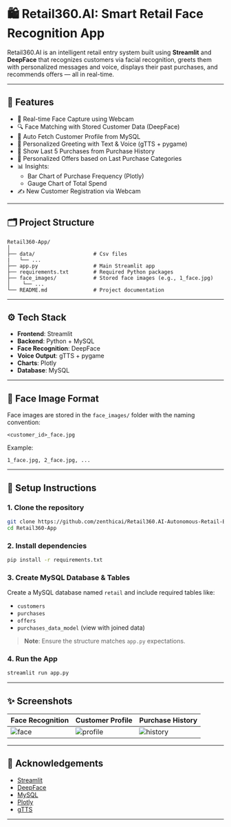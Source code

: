 
# 🛍️ Retail360.AI: Smart Retail Face Recognition App

Retail360.AI is an intelligent retail entry system built using **Streamlit** and **DeepFace** that recognizes customers via facial recognition, greets them with personalized messages and voice, displays their past purchases, and recommends offers — all in real-time.

---

## 🚀 Features

- 👤 Real-time Face Capture using Webcam
- 🔍 Face Matching with Stored Customer Data (DeepFace)
- 📄 Auto Fetch Customer Profile from MySQL
- 💬 Personalized Greeting with Text & Voice (gTTS + pygame)
- 🛒 Show Last 5 Purchases from Purchase History
- 🎁 Personalized Offers based on Last Purchase Categories
- 📊 Insights:
  - Bar Chart of Purchase Frequency (Plotly)
  - Gauge Chart of Total Spend
- ✍️ New Customer Registration via Webcam

---

## 🗂️ Project Structure

```
Retail360-App/
│
├── data/                   # Csv files 
|   └── ...
├── app.py                  # Main Streamlit app
├── requirements.txt        # Required Python packages
├── face_images/            # Stored face images (e.g., 1_face.jpg)
│    └── ...
└── README.md               # Project documentation
```

---

## ⚙️ Tech Stack

- **Frontend**: Streamlit
- **Backend**: Python + MySQL
- **Face Recognition**: DeepFace
- **Voice Output**: gTTS + pygame
- **Charts**: Plotly
- **Database**: MySQL

---

## 📸 Face Image Format

Face images are stored in the `face_images/` folder with the naming convention:

```
<customer_id>_face.jpg
```

Example:
```
1_face.jpg, 2_face.jpg, ...
```

---

## 🧪 Setup Instructions

### 1. Clone the repository
```bash
git clone https://github.com/zenthicai/Retail360.AI-Autonomous-Retail-Experience
cd Retail360-App
```

### 2. Install dependencies
```bash
pip install -r requirements.txt
```

### 3. Create MySQL Database & Tables

Create a MySQL database named `retail` and include required tables like:
- `customers`
- `purchases`
- `offers`
- `purchases_data_model` (view with joined data)

> **Note**: Ensure the structure matches `app.py` expectations.

### 4. Run the App
```bash
streamlit run app.py
```

---

## ✨ Screenshots

| Face Recognition | Customer Profile | Purchase History |
|------------------|------------------|------------------|
| ![face](https://via.placeholder.com/200x120?text=Face+Capture) | ![profile](https://via.placeholder.com/200x120?text=Customer+Profile) | ![history](https://via.placeholder.com/200x120?text=Purchase+History) |

---

## 📢 Acknowledgements

- [Streamlit](https://streamlit.io/)
- [DeepFace](https://github.com/serengil/deepface)
- [MySQL](https://www.mysql.com/)
- [Plotly](https://plotly.com/)
- [gTTS](https://pypi.org/project/gTTS/)

---

